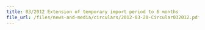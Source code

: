 ```yaml
---
title: 03/2012 Extension of temporary import period to 6 months
file_url: /files/news-and-media/circulars/2012-03-20-Circular032012.pdf
---
```


